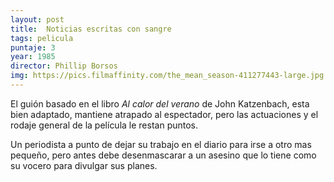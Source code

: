 ```yaml
---
layout: post
title:  Noticias escritas con sangre
tags: pelicula
puntaje: 3
year: 1985
director: Phillip Borsos
img: https://pics.filmaffinity.com/the_mean_season-411277443-large.jpg
---
```


El guión basado en el libro *Al calor del verano*  de John Katzenbach, esta bien adaptado, mantiene atrapado al espectador, pero las actuaciones y el rodaje general de la película le restan puntos. 

Un periodista a punto de dejar su trabajo en el diario para irse a otro mas pequeño, pero antes debe desenmascarar a un asesino que lo tiene como su vocero para divulgar sus planes.

